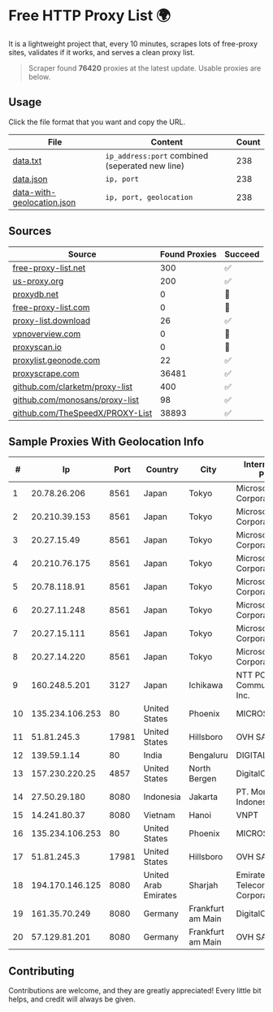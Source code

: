 
# Free HTTP Proxy List 🌍

It is a lightweight project that, every 10 minutes, scrapes lots of free-proxy sites, validates if it works, and serves a clean proxy list.


> Scraper found **76420** proxies at the latest update. Usable proxies are below.

## Usage

Click the file format that you want and copy the URL.


|File|Content|Count|
|----|-------|-----|
|[data.txt](https://raw.githubusercontent.com/themiralay/Proxy-List-World/master/data.txt)|`ip_address:port` combined (seperated new line)|238|
|[data.json](https://raw.githubusercontent.com/themiralay/Proxy-List-World/master/data.json)|`ip, port`|238|
|[data-with-geolocation.json](https://raw.githubusercontent.com/themiralay/Proxy-List-World/master/data-with-geolocation.json)|`ip, port, geolocation`|238|

## Sources

|Source|Found Proxies|Succeed|
|------|-------------|-------|
|[free-proxy-list.net](https://free-proxy-list.net)|300|✅|
|[us-proxy.org](https://www.us-proxy.org)|200|✅|
|[proxydb.net](http://proxydb.net)|0|🚫|
|[free-proxy-list.com](https://free-proxy-list.com/?page=&port=&type%5B%5D=http&type%5B%5D=https&up_time=0&search=Search)|0|🚫|
|[proxy-list.download](https://www.proxy-list.download/HTTP)|26|✅|
|[vpnoverview.com](https://vpnoverview.com/privacy/anonymous-browsing/free-proxy-servers)|0|🚫|
|[proxyscan.io](https://www.proxyscan.io)|0|🚫|
|[proxylist.geonode.com](https://proxylist.geonode.com/api/proxy-list?limit=300&page=1&sort_by=lastChecked&sort_type=desc&protocols=http,https)|22|✅|
|[proxyscrape.com](https://api.proxyscrape.com/v2/?request=displayproxies&protocol=http&timeout=10000&country=all&ssl=all&anonymity=all)|36481|✅|
|[github.com/clarketm/proxy-list](https://raw.githubusercontent.com/clarketm/proxy-list/master/proxy-list-raw.txt)|400|✅|
|[github.com/monosans/proxy-list](https://raw.githubusercontent.com/monosans/proxy-list/main/proxies/http.txt)|98|✅|
|[github.com/TheSpeedX/PROXY-List](https://raw.githubusercontent.com/TheSpeedX/PROXY-List/master/http.txt)|38893|✅|


## Sample Proxies With Geolocation Info

|#|Ip|Port|Country|City|Internet Service Provider|
|-|--|----|-------|----|-------------------------|
|1|20.78.26.206|8561|Japan|Tokyo|Microsoft Corporation|
|2|20.210.39.153|8561|Japan|Tokyo|Microsoft Corporation|
|3|20.27.15.49|8561|Japan|Tokyo|Microsoft Corporation|
|4|20.210.76.175|8561|Japan|Tokyo|Microsoft Corporation|
|5|20.78.118.91|8561|Japan|Tokyo|Microsoft Corporation|
|6|20.27.11.248|8561|Japan|Tokyo|Microsoft Corporation|
|7|20.27.15.111|8561|Japan|Tokyo|Microsoft Corporation|
|8|20.27.14.220|8561|Japan|Tokyo|Microsoft Corporation|
|9|160.248.5.201|3127|Japan|Ichikawa|NTT PC Communications, Inc.|
|10|135.234.106.253|80|United States|Phoenix|MICROSOFT|
|11|51.81.245.3|17981|United States|Hillsboro|OVH SAS|
|12|139.59.1.14|80|India|Bengaluru|DIGITALOCEAN|
|13|157.230.220.25|4857|United States|North Bergen|DigitalOcean, LLC|
|14|27.50.29.180|8080|Indonesia|Jakarta|PT. Mora Telematika Indonesia|
|15|14.241.80.37|8080|Vietnam|Hanoi|VNPT|
|16|135.234.106.253|80|United States|Phoenix|MICROSOFT|
|17|51.81.245.3|17981|United States|Hillsboro|OVH SAS|
|18|194.170.146.125|8080|United Arab Emirates|Sharjah|Emirates Telecommunications Corporation|
|19|161.35.70.249|8080|Germany|Frankfurt am Main|DigitalOcean, LLC|
|20|57.129.81.201|8080|Germany|Frankfurt am Main|OVH SAS|



## Contributing

Contributions are welcome, and they are greatly appreciated! Every
little bit helps, and credit will always be given.

